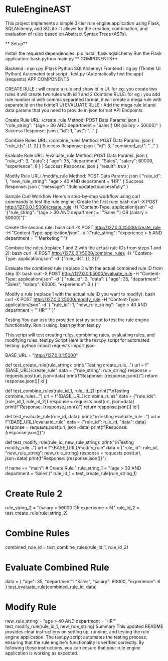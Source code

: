 # RuleEngineAST

This project implements a simple 3-tier rule engine application using Flask, SQLAlchemy, and SQLite. It allows for the creation, combination, and evaluation of rules based on Abstract Syntax Trees (ASTs).

**
Setup**

Install the required dependencies:
pip install flask sqlalchemy
Run the Flask application: bash python main.py
**
COMPONENTS**

Backend : main.py (Flask Python SQLAlchemy)
Frontend : rlg.py (Tkinter UI Python)
Automated test script : test.py (Automatically test the app) (requests)
APP COMPONENTS

CREATE RULE : will create a rule and show id in UI. for eg: you create two rules it will create two rules with id 1 and 2
Combine RULE: for eg : you add rule number id with comma separated format, it will create a mega rule with separate id on the tkinteR UI
EVALUATE RULE : Add the mega rule Id and data params that you need to provide in json format
API Endpoints

Create Rule URL: /create_rule Method: POST Data Params: json { "rule_string": "(age > 30 AND department = 'Sales') OR (salary > 50000)" }
Success Response: json { "id": 1, "ast": "..." }

Combine Rules URL: /combine_rules Method: POST Data Params: json { "rule_ids": [1, 2] }
Success Response: json { "id": 3, "combined_ast": "..." }

Evaluate Rule URL: /evaluate_rule Method: POST Data Params: json { "rule_id": 3, "data": { "age": 35, "department": "Sales", "salary": 60000, "experience": 6 } }
Success Response: json { "result": true }

Modify Rule URL: /modify_rule Method: POST Data Params: json { "rule_id": 1, "new_rule_string": "age > 40 AND department = 'HR'" }
Success Response: json { "message": "Rule updated successfully" }

Sample Curl Workflow Here's a step-by-step workflow using curl commands to test the rule engine: Create the first rule: bash curl -X POST http://127.0.0.1:5000/create_rule -H "Content-Type: application/json" -d '{"rule_string": "(age > 30 AND department = '''Sales''') OR (salary > 50000)"}'

Create the second rule: bash curl -X POST http://127.0.0.1:5000/create_rule -H "Content-Type: application/json" -d '{"rule_string": "experience > 5 AND department = '''Marketing'''"}'

Combine the rules (replace 1 and 2 with the actual rule IDs from steps 1 and 2): bash curl -X POST http://127.0.0.1:5000/combine_rules -H "Content-Type: application/json" -d '{"rule_ids": [1, 2]}'

Evaluate the combined rule (replace 3 with the actual combined rule ID from step 3): bash curl -X POST http://127.0.0.1:5000/evaluate_rule -H "Content-Type: application/json" -d '{ "rule_id": 3, "data": { "age": 35, "department": "Sales", "salary": 60000, "experience": 6 } }'

Modify a rule (replace 1 with the actual rule ID you want to modify): bash curl -X POST http://127.0.0.1:5000/modify_rule -H "Content-Type: application/json" -d '{ "rule_id": 1, "new_rule_string": "age > 40 AND department = '''HR'''" }'

Testing You can use the provided test.py script to test the rule engine functionality. Run it using: bash python test.py

This script will test creating rules, combining rules, evaluating rules, and modifying rules. test.py Script Here is the test.py script for automated testing: python import requests import json

BASE_URL = "http://127.0.0.1:5000"

def test_create_rule(rule_string): print("Testing create_rule...") url = f"{BASE_URL}/create_rule" data = {"rule_string": rule_string} response = requests.post(url, json=data) print(f"Response: {response.json()}") return response.json()['id']

def test_combine_rules(rule_id_1, rule_id_2): print("\nTesting combine_rules...") url = f"{BASE_URL}/combine_rules" data = {"rule_ids": [rule_id_1, rule_id_2]} response = requests.post(url, json=data) print(f"Response: {response.json()}") return response.json()['id']

def test_evaluate_rule(rule_id, data): print("\nTesting evaluate_rule...") url = f"{BASE_URL}/evaluate_rule" data = {"rule_id": rule_id, "data": data} response = requests.post(url, json=data) print(f"Response: {response.json()}")

def test_modify_rule(rule_id, new_rule_string): print("\nTesting modify_rule...") url = f"{BASE_URL}/modify_rule" data = {"rule_id": rule_id, "new_rule_string": new_rule_string} response = requests.post(url, json=data) print(f"Response: {response.json()}")

if name == "main": # Create Rule 1 rule_string_1 = "(age > 30 AND department = 'Sales')" rule_id_1 = test_create_rule(rule_string_1)

# Create Rule 2
rule_string_2 = "(salary > 50000 OR experience > 5)"
rule_id_2 = test_create_rule(rule_string_2)

# Combine Rules
combined_rule_id = test_combine_rules(rule_id_1, rule_id_2)

# Evaluate Combined Rule
data = {
    "age": 35,
    "department": "Sales",
    "salary": 60000,
    "experience": 6
}
test_evaluate_rule(combined_rule_id, data)

# Modify Rule
new_rule_string = "age > 40 AND department = 'HR'"
test_modify_rule(rule_id_1, new_rule_string)
Summary This updated README provides clear instructions on setting up, running, and testing the rule engine application. The test.py script automates the testing process, ensuring that the rule engine's functionality is verified correctly. By following these instructions, you can ensure that your rule engine application is working as expected.

